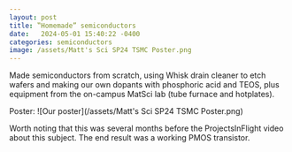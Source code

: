 ```yaml
---
layout: post
title: ‟Homemade” semiconductors
date:   2024-05-01 15:40:22 -0400
categories: semiconductors
image: /assets/Matt's Sci SP24 TSMC Poster.png
---
```

Made semiconductors from scratch, using Whisk drain cleaner to etch wafers and making our own dopants with phosphoric acid and TEOS, plus equipment from the on-campus MatSci lab (tube furnace and hotplates).

Poster:
![Our poster](/assets/Matt's Sci SP24 TSMC Poster.png)

Worth noting that this was several months before the ProjectsInFlight video about this subject.
The end result was a working PMOS transistor.
